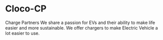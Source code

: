 # Cloco-CP
Charge Partners
We share a passion for EVs and their ability to make life easier and more sustainable. We offer chargers to make Electric Vehicle a lot easier to use.
